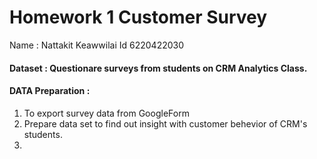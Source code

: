 #   Homework 1 Customer Survey 
Name : Nattakit Keawwilai Id 6220422030
#### Dataset : Questionare surveys from students on CRM Analytics Class.
#### DATA Preparation : 
 1) To export survey data from GoogleForm 
 2) Prepare data set to find out insight with customer behevior of CRM's students.
 3)  

